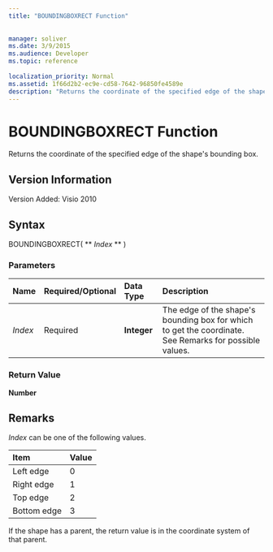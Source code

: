 ```yaml
---
title: "BOUNDINGBOXRECT Function"
 
 
manager: soliver
ms.date: 3/9/2015
ms.audience: Developer
ms.topic: reference
 
localization_priority: Normal
ms.assetid: 1f66d2b2-ec9e-cd58-7642-96850fe4589e
description: "Returns the coordinate of the specified edge of the shape's bounding box."
---
```


# BOUNDINGBOXRECT Function

Returns the coordinate of the specified edge of the shape's bounding box.
  
## Version Information

Version Added: Visio 2010 
  
## Syntax

BOUNDINGBOXRECT( ** *Index* ** ) 
  
### Parameters

|**Name**|**Required/Optional**|**Data Type**|**Description**|
|:-----|:-----|:-----|:-----|
| _Index_ <br/> |Required  <br/> |**Integer** <br/> |The edge of the shape's bounding box for which to get the coordinate. See Remarks for possible values.  <br/> |
   
### Return Value

 **Number**
  
## Remarks

 *Index*  can be one of the following values. 
  
|**Item**|**Value**|
|:-----|:-----|
|Left edge  <br/> |0  <br/> |
|Right edge  <br/> |1  <br/> |
|Top edge  <br/> |2  <br/> |
|Bottom edge  <br/> |3  <br/> |
   
If the shape has a parent, the return value is in the coordinate system of that parent.
  


